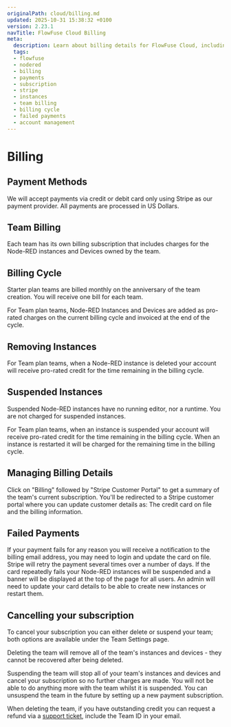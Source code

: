 ```yaml
---
originalPath: cloud/billing.md
updated: 2025-10-31 15:38:32 +0100
version: 2.23.1
navTitle: FlowFuse Cloud Billing
meta:
  description: Learn about billing details for FlowFuse Cloud, including payment methods, team billing, billing cycles, managing instances, handling failed payments, and cancelling subscriptions.
  tags:
  - flowfuse
  - nodered
  - billing
  - payments
  - subscription
  - stripe
  - instances
  - team billing
  - billing cycle
  - failed payments
  - account management 
---
```


# Billing

## Payment Methods 

We will accept payments via credit or debit card only using Stripe as our payment
provider. All payments are processed in US Dollars.

## Team Billing

Each team has its own billing subscription that includes charges for the Node-RED
instances and Devices owned by the team.

## Billing Cycle

Starter plan teams are billed monthly on the anniversary of the team creation. You will receive one bill for each team.

For Team plan teams, Node-RED Instances and Devices are added as pro-rated charges on the current billing cycle and invoiced
at the end of the cycle.

## Removing Instances

For Team plan teams, when a Node-RED instance is deleted your account will receive pro-rated credit for the time remaining in the billing cycle.

## Suspended Instances

Suspended Node-RED instances have no running editor, nor a runtime. You are not charged for suspended instances.

For Team plan teams, when an instance is suspended your account will receive pro-rated credit for the time remaining in the billing cycle. When an
instance is restarted it will be charged for the remaining time in the billing cycle.

## Managing Billing Details

Click on "Billing" followed by "Stripe Customer Portal" to get a summary of the team's current subscription. You'll be redirected to
a Stripe customer portal where you can update customer details as: The credit card on file and the billing information.

## Failed Payments

If your payment fails for any reason you will receive a notification to the billing email address, you may need to login and update the card on file. 
Stripe will retry the payment several times over a number of days. If the card repeatedly fails your Node-RED instances will be suspended and a banner will be displayed at the top of the page for all users. An admin will need to update your card details to be able to create new instances or restart them.

## Cancelling your subscription

To cancel your subscription you can either delete or suspend your team; both options are available under the Team Settings page.

Deleting the team will remove all of the team's instances and devices - they cannot be recovered after being deleted.

Suspending the team will stop all of your team's instances and devices and cancel your subscription so no further charges are made. You will not be able to do anything more with the team whilst it is suspended. You can unsuspend the team in the future by setting up a new payment subscription.

When deleting the team, if you have outstanding credit you can request a refund via a [support ticket](/support/), include the Team ID in your email.
